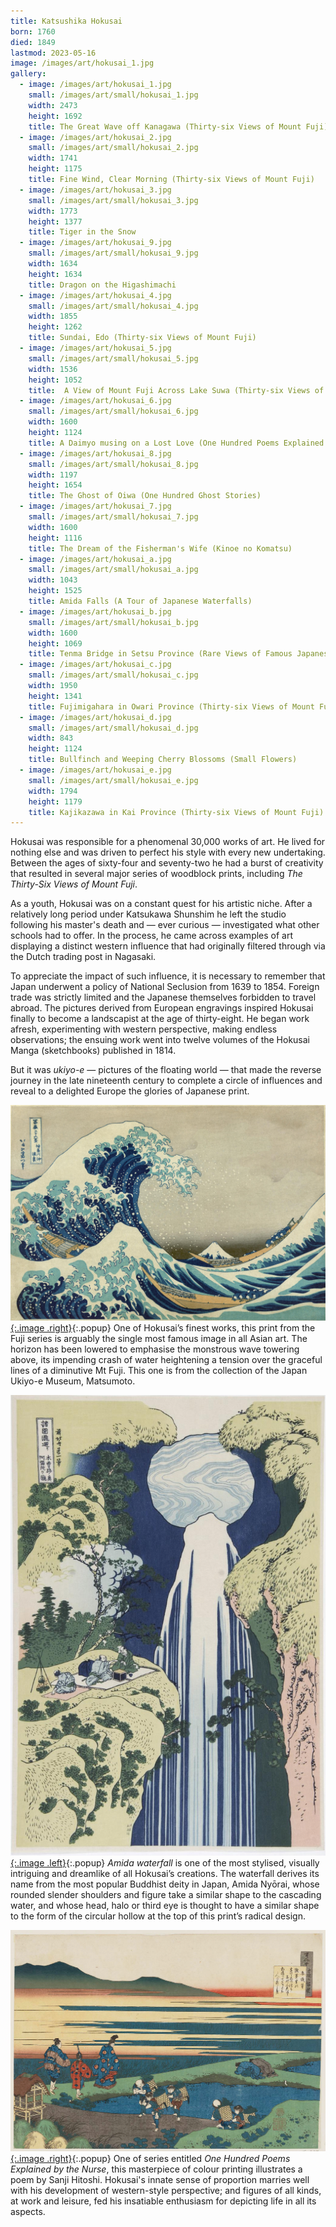 ```yaml
---
title: Katsushika Hokusai
born: 1760
died: 1849
lastmod: 2023-05-16
image: /images/art/hokusai_1.jpg
gallery:
  - image: /images/art/hokusai_1.jpg
    small: /images/art/small/hokusai_1.jpg
    width: 2473
    height: 1692
    title: The Great Wave off Kanagawa (Thirty-six Views of Mount Fuji)
  - image: /images/art/hokusai_2.jpg
    small: /images/art/small/hokusai_2.jpg
    width: 1741
    height: 1175
    title: Fine Wind, Clear Morning (Thirty-six Views of Mount Fuji)
  - image: /images/art/hokusai_3.jpg
    small: /images/art/small/hokusai_3.jpg
    width: 1773
    height: 1377
    title: Tiger in the Snow
  - image: /images/art/hokusai_9.jpg
    small: /images/art/small/hokusai_9.jpg
    width: 1634
    height: 1634
    title: Dragon on the Higashimachi
  - image: /images/art/hokusai_4.jpg
    small: /images/art/small/hokusai_4.jpg
    width: 1855
    height: 1262
    title: Sundai, Edo (Thirty-six Views of Mount Fuji)
  - image: /images/art/hokusai_5.jpg
    small: /images/art/small/hokusai_5.jpg
    width: 1536
    height: 1052
    title:  A View of Mount Fuji Across Lake Suwa (Thirty-six Views of Mount Fuji)
  - image: /images/art/hokusai_6.jpg
    small: /images/art/small/hokusai_6.jpg
    width: 1600
    height: 1124
    title: A Daimyo musing on a Lost Love (One Hundred Poems Explained By The Nurse)
  - image: /images/art/hokusai_8.jpg
    small: /images/art/small/hokusai_8.jpg
    width: 1197
    height: 1654
    title: The Ghost of Oiwa (One Hundred Ghost Stories)
  - image: /images/art/hokusai_7.jpg
    small: /images/art/small/hokusai_7.jpg
    width: 1600
    height: 1116
    title: The Dream of the Fisherman's Wife (Kinoe no Komatsu)
  - image: /images/art/hokusai_a.jpg
    small: /images/art/small/hokusai_a.jpg
    width: 1043
    height: 1525
    title: Amida Falls (A Tour of Japanese Waterfalls)
  - image: /images/art/hokusai_b.jpg
    small: /images/art/small/hokusai_b.jpg
    width: 1600
    height: 1069
    title: Tenma Bridge in Setsu Province (Rare Views of Famous Japanese Bridges)
  - image: /images/art/hokusai_c.jpg
    small: /images/art/small/hokusai_c.jpg
    width: 1950
    height: 1341
    title: Fujimigahara in Owari Province (Thirty-six Views of Mount Fuji)
  - image: /images/art/hokusai_d.jpg
    small: /images/art/small/hokusai_d.jpg
    width: 843
    height: 1124
    title: Bullfinch and Weeping Cherry Blossoms (Small Flowers)
  - image: /images/art/hokusai_e.jpg
    small: /images/art/small/hokusai_e.jpg
    width: 1794
    height: 1179
    title: Kajikazawa in Kai Province (Thirty-six Views of Mount Fuji)
---
```


Hokusai was responsible for a phenomenal 30,000 works of art. He lived for
nothing else and was driven to perfect his style with every new undertaking.
Between the ages of sixty-four and seventy-two he had a burst of creativity
that resulted in several major series of woodblock prints, including _The
Thirty-Six Views of Mount Fuji_.

As a youth, Hokusai was on a constant quest for his artistic niche. After a
relatively long period under Katsukawa Shunshim he left the studio following
his master's death and &mdash; ever curious &mdash; investigated what other
schools had to offer. In the process, he came across examples of art displaying
a distinct western influence that had originally filtered through via the Dutch
trading post in Nagasaki.

To appreciate the impact of such influence, it is necessary to remember that
Japan underwent a policy of National Seclusion from 1639 to 1854. Foreign trade
was strictly limited and the Japanese themselves forbidden to travel abroad.
The pictures derived from European engravings inspired Hokusai finally to
become a landscapist at the age of thirty-eight. He began work afresh,
experimenting with western perspective, making endless observations; the
ensuing work went into twelve volumes of the Hokusai Manga (sketchbooks)
published in 1814.

But it was _ukiyo-e_ &mdash; pictures of the floating world &mdash; that made
the reverse journey in the late nineteenth century to complete a circle of
influences and reveal to a delighted Europe the glories of Japanese print.

[![The Great Wave off Kanagawa (Thirty-six Views of Mount Fuji)](/images/art/hokusai_1.jpg){:.image .right}](/images/art/hokusai_1.jpg){:.popup}
One of Hokusai’s finest works, this print from the Fuji series is arguably the
single most famous image in all Asian art. The horizon has been lowered to
emphasise the monstrous wave towering above, its impending crash of water
heightening a tension over the graceful lines of a diminutive Mt Fuji. This one
is from the collection of the Japan Ukiyo-e Museum, Matsumoto.

[![Amida Falls (A Tour of Japanese Waterfalls)](/images/art/hokusai_a.jpg){:.image .left}](/images/art/hokusai_a.jpg){:.popup}
_Amida waterfall_ is one of the most stylised, visually intriguing and dreamlike
of all Hokusai’s creations. The waterfall derives its name from the most
popular Buddhist deity in Japan, Amida Nyōrai, whose rounded slender shoulders
and figure take a similar shape to the cascading water, and whose head, halo or
third eye is thought to have a similar shape to the form of the circular hollow
at the top of this print’s radical design.

[![A Daimyo musing on a Lost Love (One Hundred Poems Explained By The Nurse)](/images/art/hokusai_6.jpg){:.image .right}](/images/art/hokusai_6.jpg){:.popup}
One of series entitled _One Hundred Poems Explained by the Nurse_, this
masterpiece of colour printing illustrates a poem by Sanji Hitoshi. Hokusai's
innate sense of proportion marries well with his development of western-style
perspective; and figures of all kinds, at work and leisure, fed his insatiable
enthusiasm for depicting life in all its aspects.
